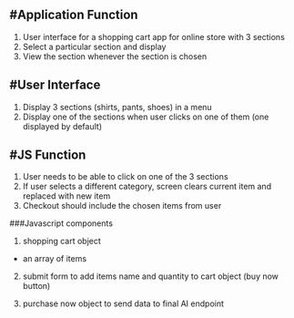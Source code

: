 #Application Function
---------------------
1. User interface for a shopping cart app for online store with 3 sections
2. Select a particular section and display
3. View the section whenever the section is chosen
 
 
#User Interface
-----------------
1. Display 3 sections (shirts, pants, shoes) in a menu
2. Display one of the sections when user clicks on one of them (one displayed by default)
 
 
#JS Function
------------
1. User needs to be able to click on one of the 3 sections
2. If user selects a different category, screen clears current item and replaced with new item
3. Checkout should include the chosen items from user
 
###Javascript components
1. shopping cart object
  - an array of items
 
2. submit form to add items name and quantity to cart object (buy now button)
 
3. purchase now object to send data to final AI endpoint